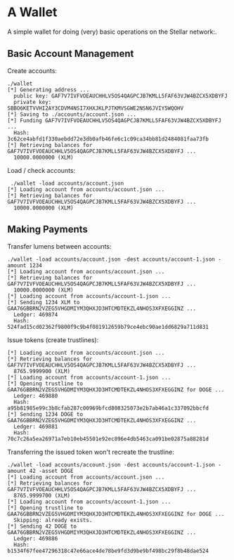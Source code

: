 # A Wallet #
A simple wallet for doing (very) basic operations on the Stellar network:.

## Basic Account Management ##
Create accounts:

    ./wallet  
    [*] Generating address ...
      public key: GAF7V7IVFVOEAUCHHLV5OS4QAGPCJB7KMLL5FAF63VJW4BZCX5XDBYFJ
      private key: SBBO6KETVVHI2AY3CDVM4NSI7XHXJKLPJTKMVSGWE2NSN6JVIY5WQOHV
    [*] Saving to ./accounts/account.json ...
    [*] Funding GAF7V7IVFVOEAUCHHLV5OS4QAGPCJB7KMLL5FAF63VJW4BZCX5XDBYFJ ...
      Hash: 3c62ce4abfd1f330aebdd72e3db0afb46fe6c1c09ca34bb81d2484081faa73fb
    [*] Retrieving balances for GAF7V7IVFVOEAUCHHLV5OS4QAGPCJB7KMLL5FAF63VJW4BZCX5XDBYFJ ...
      10000.0000000 (XLM)

Load / check accounts:

     ./wallet -load accounts/account.json 
    [*] Loading account from accounts/account.json ...
    [*] Retrieving balances for GAF7V7IVFVOEAUCHHLV5OS4QAGPCJB7KMLL5FAF63VJW4BZCX5XDBYFJ ...
      10000.0000000 (XLM)

## Making Payments ##
Transfer lumens between accounts:

    ./wallet -load accounts/account.json -dest accounts/account-1.json -amount 1234
    [*] Loading account from accounts/account.json ...
    [*] Retrieving balances for GAF7V7IVFVOEAUCHHLV5OS4QAGPCJB7KMLL5FAF63VJW4BZCX5XDBYFJ ...
      10000.0000000 (XLM)
    [*] Loading account from accounts/account-1.json ...
    [*] Sending 1234 XLM to GAA76GBBRN2VZEG5VHGDMIYM3QHXJD3HTCMDTEKZL4NHOS3XFXEGGINZ ...
      Ledger: 469874
      Hash: 524fad15cd02362f9800f9c9b4f081912659b79ce4ebc90ae1dd6829a711d831

Issue tokens (create trustlines):

    [*] Loading account from accounts/account.json ...
    [*] Retrieving balances for GAF7V7IVFVOEAUCHHLV5OS4QAGPCJB7KMLL5FAF63VJW4BZCX5XDBYFJ ...
      8765.9999900 (XLM)
    [*] Loading account from accounts/account-1.json ...
    [*] Opening trustline to GAA76GBBRN2VZEG5VHGDMIYM3QHXJD3HTCMDTEKZL4NHOS3XFXEGGINZ for DOGE ...
      Ledger: 469880
      Hash: a95b81985e99c3b8cfab287c00969bfcd808325073e2b7ab46a1c337092bbcfd
    [*] Sending 1234 DOGE to GAA76GBBRN2VZEG5VHGDMIYM3QHXJD3HTCMDTEKZL4NHOS3XFXEGGINZ ...
      Ledger: 469881
      Hash: 70c7c26a5ea26971a7eb10eb45501e92ec896e4db5463ca091be02875a88281d

Transferring the issued token won't recreate the trustline:

    ./wallet -load accounts/account.json -dest accounts/account-1.json -amount 42 -asset DOGE  
    [*] Loading account from accounts/account.json ...
    [*] Retrieving balances for GAF7V7IVFVOEAUCHHLV5OS4QAGPCJB7KMLL5FAF63VJW4BZCX5XDBYFJ ...
      8765.9999700 (XLM)
    [*] Loading account from accounts/account-1.json ...
    [*] Opening trustline to GAA76GBBRN2VZEG5VHGDMIYM3QHXJD3HTCMDTEKZL4NHOS3XFXEGGINZ for DOGE ...
      Skipping: already exists.
    [*] Sending 42 DOGE to GAA76GBBRN2VZEG5VHGDMIYM3QHXJD3HTCMDTEKZL4NHOS3XFXEGGINZ ...
      Ledger: 469886
      Hash: b1534f67fee47296318c47e66ace4de78be9fd3d9be9bf498bc29f8b48dae524
